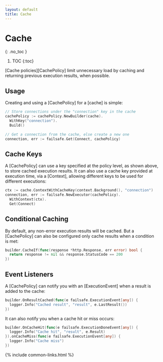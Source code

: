 ```yaml
---
layout: default
title: Cache
---
```


# Cache
{: .no_toc }

1. TOC
{:toc}

[Cache policies][CachePolicy] limit unnecessary load by caching and returning previous execution results, when possible. 

## Usage

Creating and using a [CachePolicy] for a [cache] is simple:

```go
// Store connections under the "connection" key in the cache
cachePolicy := cachePolicy.NewBuilder(cache).
  WithKey("connection").
  Build()
  
// Get a connection from the cache, else create a new one
connection, err := failsafe.Get(Connect, cachePolicy)
```

## Cache Keys

A [CachePolicy] can use a key specified at the policy level, as shown above, to store cached execution results. It can also use a cache key provided at execution time, via a [Context], allowing different keys to be used for different executions:

```go
ctx := cache.ContextWithCacheKey(context.Background(), "connection")
connection, err := failsafe.NewExecutor(cachePolicy).
  WithContext(ctx).
  Get(Connect)
```

## Conditional Caching

By default, any non-error execution results will be cached. But a [CachePolicy] can also be configured only cache results when a condition is met:

```go
builder.CacheIf(func(response *http.Response, err error) bool {
  return response != nil && response.StatusCode == 200
})
```

## Event Listeners

A [CachePolicy] can notify you with an [ExecutionEvent] when a result is added to the cache:

```go
builder.OnResultCached(func(e failsafe.ExecutionEvent[any]) {
  logger.Info("Cached result", "result", e.LastResult())
})
```

It can also notify you when a cache hit or miss occurs:

```go
builder.OnCacheHit(func(e failsafe.ExecutionDoneEvent[any]) {
  logger.Info("Cache hit", "result", e.Result)
}).onCacheMiss(func(e failsafe.ExecutionEvent[any]) {
  logger.Info("Cache miss")
})
```

{% include common-links.html %}